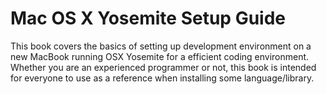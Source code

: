 Mac OS X Yosemite Setup Guide
========================

This book covers the basics of setting up development environment on a new MacBook running OSX Yosemite for a efficient coding environment. Whether you are an experienced programmer or not, this book is intended for everyone to use as a reference when installing some language/library.